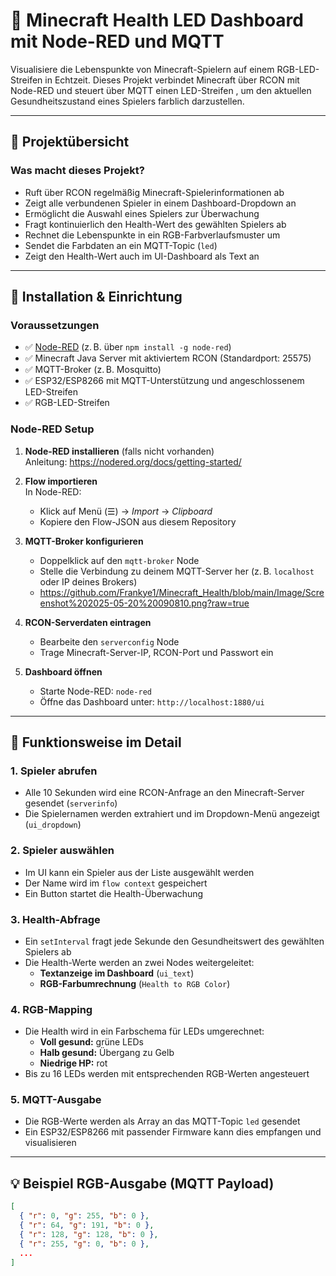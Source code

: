 # 🧱 Minecraft Health LED Dashboard mit Node-RED und MQTT

Visualisiere die Lebenspunkte von Minecraft-Spielern auf einem RGB-LED-Streifen in Echtzeit. Dieses Projekt verbindet Minecraft über RCON mit Node-RED und steuert über MQTT einen LED-Streifen , um den aktuellen Gesundheitszustand eines Spielers farblich darzustellen.

---

## 🧠 Projektübersicht

### Was macht dieses Projekt?

- Ruft über RCON regelmäßig Minecraft-Spielerinformationen ab
- Zeigt alle verbundenen Spieler in einem Dashboard-Dropdown an
- Ermöglicht die Auswahl eines Spielers zur Überwachung
- Fragt kontinuierlich den Health-Wert des gewählten Spielers ab
- Rechnet die Lebenspunkte in ein RGB-Farbverlaufsmuster um
- Sendet die Farbdaten an ein MQTT-Topic (`led`)
- Zeigt den Health-Wert auch im UI-Dashboard als Text an

---

## 🔧 Installation & Einrichtung

### Voraussetzungen

- ✅ [Node-RED](https://nodered.org/) (z. B. über `npm install -g node-red`)
- ✅ Minecraft Java Server mit aktiviertem RCON (Standardport: 25575)
- ✅ MQTT-Broker (z. B. Mosquitto)
- ✅ ESP32/ESP8266 mit MQTT-Unterstützung und angeschlossenem LED-Streifen
- ✅ RGB-LED-Streifen 

### Node-RED Setup

1. **Node-RED installieren** (falls nicht vorhanden)  
   Anleitung: https://nodered.org/docs/getting-started/

2. **Flow importieren**  
   In Node-RED:
   - Klick auf Menü (☰) → *Import* → *Clipboard*
   - Kopiere den Flow-JSON aus diesem Repository

3. **MQTT-Broker konfigurieren**
   - Doppelklick auf den `mqtt-broker` Node
   - Stelle die Verbindung zu deinem MQTT-Server her (z. B. `localhost` oder IP deines Brokers)
   - https://github.com/Frankye1/Minecraft_Health/blob/main/Image/Screenshot%202025-05-20%20090810.png?raw=true

4. **RCON-Serverdaten eintragen**
   - Bearbeite den `serverconfig` Node
   - Trage Minecraft-Server-IP, RCON-Port und Passwort ein

5. **Dashboard öffnen**
   - Starte Node-RED: `node-red`
   - Öffne das Dashboard unter: `http://localhost:1880/ui`

---

## 🧪 Funktionsweise im Detail

### 1. Spieler abrufen

- Alle 10 Sekunden wird eine RCON-Anfrage an den Minecraft-Server gesendet (`serverinfo`)
- Die Spielernamen werden extrahiert und im Dropdown-Menü angezeigt (`ui_dropdown`)

### 2. Spieler auswählen

- Im UI kann ein Spieler aus der Liste ausgewählt werden
- Der Name wird im `flow context` gespeichert
- Ein Button startet die Health-Überwachung

### 3. Health-Abfrage

- Ein `setInterval` fragt jede Sekunde den Gesundheitswert des gewählten Spielers ab
- Die Health-Werte werden an zwei Nodes weitergeleitet:
  - **Textanzeige im Dashboard** (`ui_text`)
  - **RGB-Farbumrechnung** (`Health to RGB Color`)

### 4. RGB-Mapping

- Die Health wird in ein Farbschema für LEDs umgerechnet:
  - **Voll gesund:** grüne LEDs
  - **Halb gesund:** Übergang zu Gelb
  - **Niedrige HP:** rot
- Bis zu 16 LEDs werden mit entsprechenden RGB-Werten angesteuert

### 5. MQTT-Ausgabe

- Die RGB-Werte werden als Array an das MQTT-Topic `led` gesendet
- Ein ESP32/ESP8266 mit passender Firmware kann dies empfangen und visualisieren

---

## 💡 Beispiel RGB-Ausgabe (MQTT Payload)

```json
[
  { "r": 0, "g": 255, "b": 0 },
  { "r": 64, "g": 191, "b": 0 },
  { "r": 128, "g": 128, "b": 0 },
  { "r": 255, "g": 0, "b": 0 },
  ...
]
